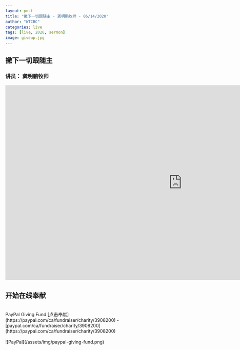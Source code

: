 ```yaml
---
layout: post
title: "撇下一切跟随主 - 龚明鹏牧师 - 06/14/2020"
author: "WTCBC"
categories: live
tags: [live, 2020, sermon]
image: giveup.jpg
---
```


## 撇下一切跟随主

### 讲员： 龚明鹏牧师

<iframe src="https://www.facebook.com/plugins/video.php?href=https%3A%2F%2Fwww.facebook.com%2Fwestcbc%2Fvideos%2F572439836797835%2F&width=640" width="1100" height="608" style="border:none;overflow:hidden" scrolling="no" frameborder="0" allowTransparency="true" allowFullScreen="true"></iframe>

## 开始在线奉献
<br/>
PayPal Giving Fund [点击奉献](https://paypal.com/ca/fundraiser/charity/3908200) - [paypal.com/ca/fundraiser/charity/3908200](https://paypal.com/ca/fundraiser/charity/3908200)
<br/>
<br/>
![PayPal](/assets/img/paypal-giving-fund.png)
